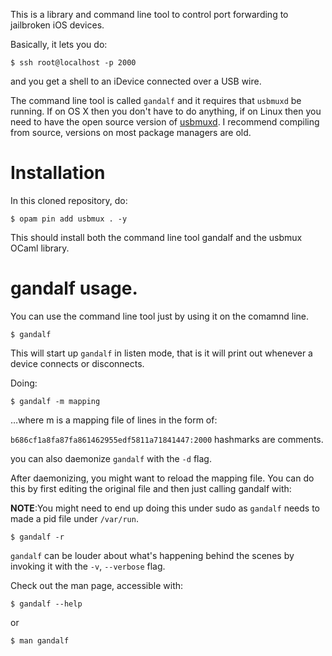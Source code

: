 This is a library and command line tool to control port forwarding to
jailbroken iOS devices.

Basically, it lets you do:

```shell
$ ssh root@localhost -p 2000
```

and you get a shell to an iDevice connected over a USB wire.

The command line tool is called `gandalf` and it requires that
`usbmuxd` be running. If on OS X then you don't have to do anything,
if on Linux then you need to have the open source version of
[usbmuxd](https://github.com/libimobiledevice/usbmuxd). I recommend compiling from source, versions on most package
managers are old.

# Installation

In this cloned repository, do: 

```shell
$ opam pin add usbmux . -y
```

This should install both the command line tool gandalf and the usbmux
OCaml library.

# gandalf usage.

You can use the command line tool just by using it on the comamnd
line.

```shell
$ gandalf
```

This will start up `gandalf` in listen mode, that is it will print out
whenever a device connects or disconnects.

Doing:

```shell
$ gandalf -m mapping
```

&#x2026;where m is a mapping file of lines in the form of:

`b686cf1a8fa87fa861462955edf5811a71841447:2000`
hashmarks are comments.

you can also daemonize `gandalf` with the `-d` flag.

After daemonizing, you might want to reload the mapping file. You can
do this by first editing the original file and then just calling
gandalf with:

**NOTE**:You might need to end up doing this under sudo as `gandalf`
 needs to made a pid file under `/var/run`.

```shell
$ gandalf -r
```

`gandalf` can be louder about what's happening behind the scenes by
invoking it with the `-v`, `--verbose` flag.

Check out the man page, accessible with:

```shell
$ gandalf --help
```

or 

```shell
$ man gandalf
```
